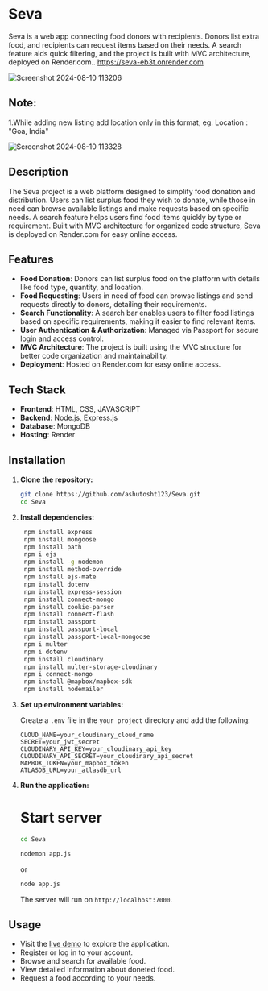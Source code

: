 # Seva
Seva is a web app connecting food donors with recipients. Donors list extra food, and recipients can request items based on their needs. A search feature aids quick filtering, and the project is built with MVC architecture, deployed on Render.com.. https://seva-eb3t.onrender.com

![Screenshot 2024-08-10 113206](https://github.com/user-attachments/assets/a15b5fd0-6307-42bf-b5f1-4785397304b6)

## Note: 
1.While adding new listing add location only in this format, eg. Location : "Goa, India"

![Screenshot 2024-08-10 113328](https://github.com/user-attachments/assets/9b17bf8f-ca00-4ace-ba31-85027bb0ef33)
## Description
The Seva project is a web platform designed to simplify food donation and distribution. Users can list surplus food they wish to donate, while those in need can browse available listings and make requests based on specific needs. A search feature helps users find food items quickly by type or requirement. Built with MVC architecture for organized code structure, Seva is deployed on Render.com for easy online access.
## Features

- **Food Donation**: Donors can list surplus food on the platform with details like food type, quantity, and location.
- **Food Requesting**: Users in need of food can browse listings and send requests directly to donors, detailing their requirements.
- **Search Functionality**: A search bar enables users to filter food listings based on specific requirements, making it easier to find relevant items.
- **User Authentication & Authorization**: Managed via Passport for secure login and access control.
- **MVC Architecture**: The project is built using the MVC structure for better code organization and maintainability.
- **Deployment**: Hosted on Render.com for easy online access.

## Tech Stack

- **Frontend**: HTML, CSS, JAVASCRIPT 
- **Backend**: Node.js, Express.js  
- **Database**: MongoDB  
- **Hosting**: Render


## Installation

1. **Clone the repository:**

    ```bash
    git clone https://github.com/ashutosht123/Seva.git
    cd Seva
    ```

2. **Install dependencies:**

    ```bash
     npm install express
     npm install mongoose
     npm install path
     npm i ejs
     npm install -g nodemon
     npm install method-override
     npm install ejs-mate
     npm install dotenv
     npm install express-session
     npm install connect-mongo
     npm install cookie-parser
     npm install connect-flash
     npm install passport
     npm install passport-local
     npm install passport-local-mongoose
     npm i multer
     npm i dotenv 
     npm install cloudinary
     npm install multer-storage-cloudinary
     npm i connect-mongo 
     npm install @mapbox/mapbox-sdk
     npm install nodemailer
    ```

3. **Set up environment variables:**

    Create a `.env` file in the `your project` directory and add the following:

    ```env
    CLOUD_NAME=your_cloudinary_cloud_name
    SECRET=your_jwt_secret
    CLOUDINARY_API_KEY=your_cloudinary_api_key
    CLOUDINARY_API_SECRET=your_cloudinary_api_secret
    MAPBOX_TOKEN=your_mapbox_token
    ATLASDB_URL=your_atlasdb_url
    ```


4. **Run the application:**

    # Start server
     ```bash
    cd Seva
     ```
     ```bash
    nodemon app.js
     ```
    or
     ```bash
    node app.js
     ```
    
    The server will run on `http://localhost:7000`.

## Usage

- Visit the [live demo](https://seva-eb3t.onrender.com) to explore the application.  
- Register or log in to your account.  
- Browse and search for available food.  
- View detailed information about doneted food.  
- Request a food according to your needs.
